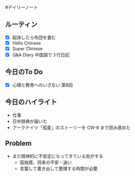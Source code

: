#デイリーノート
## ルーティン
- [x] 起床したら布団を畳む
- [x] Hello Chinese
- [x] Super Chinese
- [x] Q&A Diary 中国語で３行日記
## 今日のTo Do
 - [x] 心理と教育へのいざない 第8回
## 今日のハイライト
- 仕事
- 日中辞典が届いた
- アークナイツ「孤星」のストーリーを CW-6 まで読み進めた
## Problem
- また精神的に不安定になってきている気がする
	- 孤独感、将来の不安・迷い
	- 言葉して書き出して整理する時間が必要